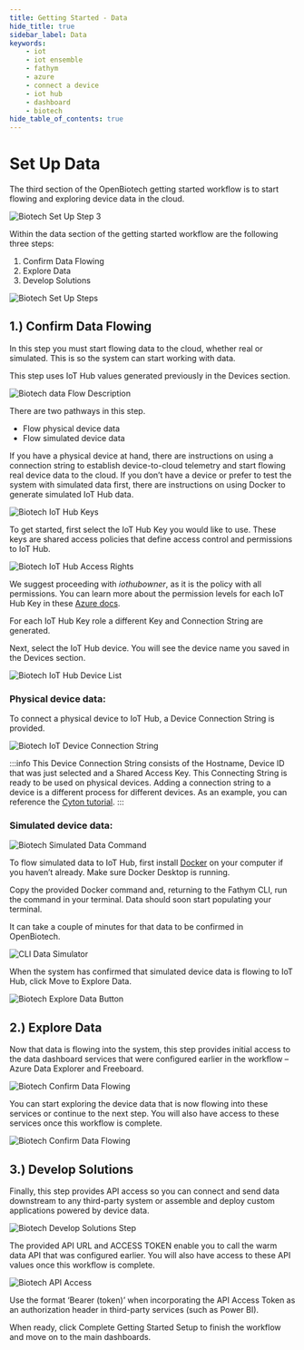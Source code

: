 ```yaml
---
title: Getting Started - Data
hide_title: true
sidebar_label: Data
keywords:
    - iot
    - iot ensemble
    - fathym
    - azure
    - connect a device
    - iot hub
    - dashboard
    - biotech
hide_table_of_contents: true
---
```


# Set Up Data

The third section of the OpenBiotech getting started workflow is to start flowing and exploring device data in the cloud.

![Biotech Set Up Step 3](https://www.fathym.com/img/screenshots/biotech_set_up_data_step.png)

Within the data section of the getting started workflow are the following three steps:

1.	Confirm Data Flowing
2.	Explore Data
3.	Develop Solutions

![Biotech Set Up Steps](https://www.fathym.com/img/screenshots/biotech_set_up_steps.png)

## 1.) Confirm Data Flowing

In this step you must start flowing data to the cloud, whether real or simulated. This is so the system can start working with data. 

This step uses IoT Hub values generated previously in the Devices section.

![Biotech data Flow Description](https://www.fathym.com/img/screenshots/biotech_data_flow_desc.png)

There are two pathways in this step.

-	Flow physical device data
-	Flow simulated device data

If you have a physical device at hand, there are instructions on using a connection string to establish device-to-cloud telemetry and start flowing real device data to the cloud. If you don’t have a device or prefer to test the system with simulated data first, there are instructions on using Docker to generate simulated IoT Hub data.

![Biotech IoT Hub Keys](https://www.fathym.com/img/screenshots/biotech_iot_hub_keys.png)

To get started, first select the IoT Hub Key you would like to use. These keys are shared access policies that define access control and permissions to IoT Hub.

![Biotech IoT Hub Access Rights](https://www.fathym.com/img/screenshots/biotech_iot_hub_access_rights_selection.png)

We suggest proceeding with _iothubowner_, as it is the policy with all permissions. You can learn more about the permission levels for each IoT Hub Key in these [Azure docs](https://learn.microsoft.com/en-us/azure/iot-hub/authenticate-authorize-sas?tabs=node). 

For each IoT Hub Key role a different Key and Connection String are generated.

Next, select the IoT Hub device. You will see the device name you saved in the Devices section.

![Biotech IoT Hub Device List](https://www.fathym.com/img/screenshots/biotech_iot_device_list.png)

### Physical device data:

To connect a physical device to IoT Hub, a Device Connection String is provided.

![Biotech IoT Device Connection String](https://www.fathym.com/img/screenshots/biotech_device_connection_String.png)

:::info
This Device Connection String consists of the Hostname, Device ID that was just selected and a Shared Access Key. This Connecting String is ready to be used on physical devices. Adding a connection string to a device is a different process for different devices. As an example, you can reference the [Cyton tutorial](https://www.openbiotech.co/docs/tutorials/cyton-biosensing-board).
:::

### Simulated device data: 

![Biotech Simulated Data Command](https://www.fathym.com/img/screenshots/biotech_simulated_docker.png)

To flow simulated data to IoT Hub, first install [Docker](https://docs.docker.com/get-docker/) on your computer if you haven’t already. Make sure Docker Desktop is running. 

Copy the provided Docker command and, returning to the Fathym CLI, run the command in your terminal. Data should soon start populating your terminal.

It can take a couple of minutes for that data to be confirmed in OpenBiotech.

![CLI Data Simulator](https://www.fathym.com/img/screenshots/cli_data_simulator.png)

When the system has confirmed that simulated device data is flowing to IoT Hub, click Move to Explore Data.

![Biotech Explore Data Button](https://www.fathym.com/img/screenshots/biotech_explore_data_button.png)

## 2.) Explore Data

Now that data is flowing into the system, this step provides initial access to the data dashboard services that were configured earlier in the workflow – Azure Data Explorer and Freeboard.

![Biotech Confirm Data Flowing](https://www.fathym.com/img/screenshots/biotech_confirm_data_step.png)

You can start exploring the device data that is now flowing into these services or continue to the next step. You will also have access to these services once this workflow is complete.

![Biotech Confirm Data Flowing](https://www.fathym.com/img/screenshots/azure_storage_explorer.png)

## 3.) Develop Solutions

Finally, this step provides API access so you can connect and send data downstream to any third-party system or assemble and deploy custom applications powered by device data.

![Biotech Develop Solutions Step](https://www.fathym.com/img/screenshots/biotech_develop_solutions_step.png)

The provided API URL and ACCESS TOKEN enable you to call the warm data API that was configured earlier. You will also have access to these API values once this workflow is complete.

![Biotech API Access](https://www.fathym.com/img/screenshots/biotech_api_access.png)

Use the format ‘Bearer (token)’ when incorporating the API Access Token as an authorization header in third-party services (such as Power BI).

When ready, click Complete Getting Started Setup to finish the workflow and move on to the main dashboards.






